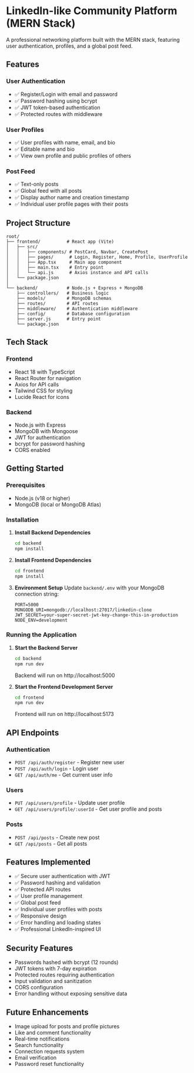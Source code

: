 # LinkedIn-like Community Platform (MERN Stack)

A professional networking platform built with the MERN stack, featuring user authentication, profiles, and a global post feed.

## Features

### User Authentication
- ✅ Register/Login with email and password
- ✅ Password hashing using bcrypt
- ✅ JWT token-based authentication
- ✅ Protected routes with middleware

### User Profiles
- ✅ User profiles with name, email, and bio
- ✅ Editable name and bio
- ✅ View own profile and public profiles of others

### Post Feed
- ✅ Text-only posts
- ✅ Global feed with all posts
- ✅ Display author name and creation timestamp
- ✅ Individual user profile pages with their posts

## Project Structure

```
root/
├── frontend/          # React app (Vite)
│   ├── src/
│   │   ├── components/ # PostCard, Navbar, CreatePost
│   │   ├── pages/      # Login, Register, Home, Profile, UserProfile
│   │   ├── App.tsx     # Main app component
│   │   ├── main.tsx    # Entry point
│   │   └── api.js      # Axios instance and API calls
│   └── package.json
│
└── backend/           # Node.js + Express + MongoDB 
    ├── controllers/   # Business logic
    ├── models/        # MongoDB schemas
    ├── routes/        # API routes
    ├── middleware/    # Authentication middleware
    ├── config/        # Database configuration
    ├── server.js      # Entry point
    └── package.json
```

## Tech Stack

### Frontend
- React 18 with TypeScript
- React Router for navigation
- Axios for API calls
- Tailwind CSS for styling
- Lucide React for icons

### Backend
- Node.js with Express
- MongoDB with Mongoose
- JWT for authentication
- bcrypt for password hashing
- CORS enabled

## Getting Started

### Prerequisites
- Node.js (v18 or higher)
- MongoDB (local or MongoDB Atlas)

### Installation

1. **Install Backend Dependencies**
   ```bash
   cd backend
   npm install
   ```

2. **Install Frontend Dependencies**
   ```bash
   cd frontend
   npm install
   ```

3. **Environment Setup**
   Update `backend/.env` with your MongoDB connection string:
   ```env
   PORT=5000
   MONGODB_URI=mongodb://localhost:27017/linkedin-clone
   JWT_SECRET=your-super-secret-jwt-key-change-this-in-production
   NODE_ENV=development
   ```

### Running the Application

1. **Start the Backend Server**
   ```bash
   cd backend
   npm run dev
   ```
   Backend will run on http://localhost:5000

2. **Start the Frontend Development Server**
   ```bash
   cd frontend
   npm run dev
   ```
   Frontend will run on http://localhost:5173

## API Endpoints

### Authentication
- `POST /api/auth/register` - Register new user
- `POST /api/auth/login` - Login user  
- `GET /api/auth/me` - Get current user info

### Users
- `PUT /api/users/profile` - Update user profile
- `GET /api/users/profile/:userId` - Get user profile and posts

### Posts
- `POST /api/posts` - Create new post
- `GET /api/posts` - Get all posts

## Features Implemented

- ✅ Secure user authentication with JWT
- ✅ Password hashing and validation
- ✅ Protected API routes
- ✅ User profile management
- ✅ Global post feed
- ✅ Individual user profiles with posts
- ✅ Responsive design
- ✅ Error handling and loading states
- ✅ Professional LinkedIn-inspired UI

## Security Features

- Passwords hashed with bcrypt (12 rounds)
- JWT tokens with 7-day expiration
- Protected routes requiring authentication
- Input validation and sanitization
- CORS configuration
- Error handling without exposing sensitive data

## Future Enhancements

- Image upload for posts and profile pictures
- Like and comment functionality
- Real-time notifications
- Search functionality
- Connection requests system
- Email verification
- Password reset functionality